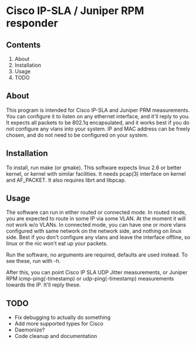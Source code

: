 Cisco IP-SLA / Juniper RPM responder
====================================

Contents
--------

1. About
2. Installation
3. Usage
4. TODO

About
-----

This program is intended for Cisco IP-SLA and Juniper PRM measurements. You can configure it to listen on any ethernet interface, and it'll reply to you. It expects all packets to be 802.1q encapsulated, and it works best if you do not configure any vlans into your system. IP and MAC address can be freely chosen, and do not need to be configured on your system.

Installation
------------

To install, run make (or gmake). This software expects linux 2.6 or better kernel, or kernel with similar facilities. It needs pcap(3) interface on kernel and AF_PACKET. It also requires librt and libpcap. 

Usage
-----

The software can run in either routed or connected mode. In routed mode, you are expected to route in some IP via some VLAN. At the moment it will not work w/o VLANs. In connected mode, you can have one or more vlans configured with same network on the network side, and nothing on linux side. Best if you don't configure any vlans and leave the interface offline, so linux or the nic won't eat up your packets. 

Run the software, no arguments are required, defaults are used instead. To see these, run with -h. 

After this, you can point Cisco IP SLA UDP Jitter measurements, or Juniper RPM icmp-ping(-timestamp) or udp-ping(-timestamp) measurements towards the IP. It'll reply these.

TODO
----

 * Fix debugging to actually do something
 * Add more supported types for Cisco
 * Daemonize?
 * Code cleanup and documentation
